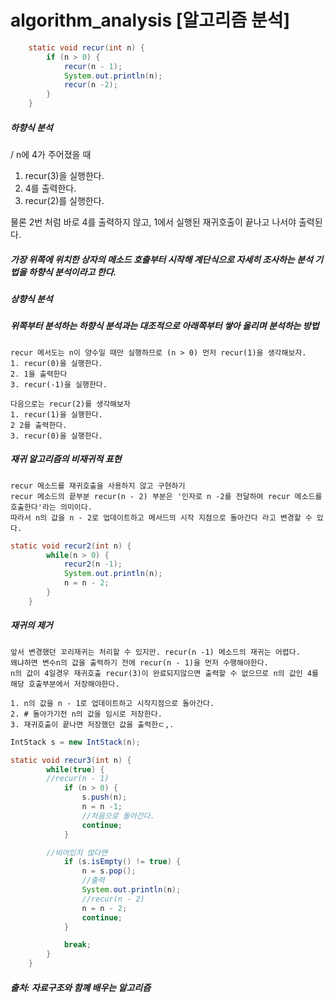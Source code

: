 # algorithm_analysis [알고리즘 분석]

```java
    static void recur(int n) {
        if (n > 0) {
            recur(n - 1);
            System.out.println(n);
            recur(n -2);
        }
    }
```

##### 하향식 분석
/ n에 4가 주어졌을 때
1. recur(3)을 실행한다.
2. 4를 출력한다.
3. recur(2)를 실행한다.

물론 2번 처럼 바로 4를 출력하지 않고, 1에서 실행된 재귀호출이 끝나고 나서야 출력된다.

##### 가장 위쪽에 위치한 상자의 메소드 호출부터 시작해 계단식으로 자세히 조사하는 분석 기법을 하향식 분석이라고 한다.


##### 상향식 분석
##### 위쪽부터 분석하는 하향식 분석과는 대조적으로 아래쪽부터 쌓아 올리며 분석하는 방법

```
recur 메서도는 n이 양수일 때만 실행하므로 (n > 0) 먼저 recur(1)을 생각해보자.
1. recur(0)을 실행한다.
2. 1을 출력한다
3. recur(-1)을 실행한다.

다음으로는 recur(2)를 생각해보자
1. recur(1)을 실행한다.
2 2를 출력한다.
3. recur(0)을 실행한다.
```


##### 재귀 알고리즘의 비재귀적 표현
```
recur 메소드를 재귀호출을 사용하지 않고 구현하기
recur 메소드의 끝부분 recur(n - 2) 부분은 '인자로 n -2를 전달하여 recur 메소드를 호출한다'라는 의미이다. 
따라서 n의 값을 n - 2로 업데이트하고 메서드의 시작 지점으로 돌아간다 라고 변경할 수 있다.
```

```java
static void recur2(int n) {
        while(n > 0) {
            recur2(n -1);
            System.out.println(n);
            n = n - 2;
        }
    }
```

##### 재귀의 제거
```
앞서 변경했던 꼬리재귀는 처리할 수 있지만. recur(n -1) 메소드의 재귀는 어렵다.    
왜냐하면 변수n의 값을 출력하기 전에 recur(n - 1)을 먼저 수행해야한다. 
n의 값이 4일경우 재귀호출 recur(3)이 완료되지않으면 출력할 수 없으므로 n의 값인 4를 해당 호출부분에서 저장해야한다. 

1. n의 값을 n - 1로 업데이트하고 시작지점으로 돌아간다.
2. # 돌아가기전 n의 값을 임시로 저장한다.
3. 재귀호출이 끝나면 저장했던 값을 출력한ㄷ,.
```


```java
IntStack s = new IntStack(n);

static void recur3(int n) {
        while(true) {
        //recur(n - 1)
            if (n > 0) {
                s.push(n);
                n = n -1;
                //처음으로 돌아간다.
                continue;
            }

        //비어있지 않다면 
            if (s.isEmpty() != true) {
                n = s.pop();
                //출력
                System.out.println(n);
                //recur(n - 2)
                n = n - 2;
                continue;
            }

            break;
        }
    }

```


##### 출처: 자료구조와 함꼐 배우는 알고리즘 
